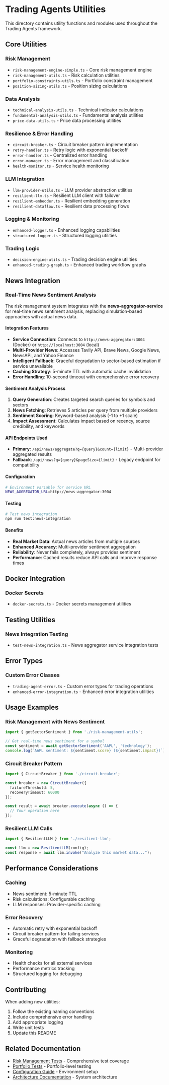 # Trading Agents Utilities

This directory contains utility functions and modules used throughout the Trading Agents framework.

## Core Utilities

### Risk Management
- `risk-management-engine-simple.ts` - Core risk management engine
- `risk-management-utils.ts` - Risk calculation utilities
- `portfolio-constraints-utils.ts` - Portfolio constraint management
- `position-sizing-utils.ts` - Position sizing calculations

### Data Analysis
- `technical-analysis-utils.ts` - Technical indicator calculations
- `fundamental-analysis-utils.ts` - Fundamental analysis utilities
- `price-data-utils.ts` - Price data processing utilities

### Resilience & Error Handling
- `circuit-breaker.ts` - Circuit breaker pattern implementation
- `retry-handler.ts` - Retry logic with exponential backoff
- `error-handler.ts` - Centralized error handling
- `error-manager.ts` - Error management and classification
- `health-monitor.ts` - Service health monitoring

### LLM Integration
- `llm-provider-utils.ts` - LLM provider abstraction utilities
- `resilient-llm.ts` - Resilient LLM client with failover
- `resilient-embedder.ts` - Resilient embedding generation
- `resilient-dataflow.ts` - Resilient data processing flows

### Logging & Monitoring
- `enhanced-logger.ts` - Enhanced logging capabilities
- `structured-logger.ts` - Structured logging utilities

### Trading Logic
- `decision-engine-utils.ts` - Trading decision engine utilities
- `enhanced-trading-graph.ts` - Enhanced trading workflow graphs

## News Integration

### Real-Time News Sentiment Analysis

The risk management system integrates with the **news-aggregator-service** for real-time news sentiment analysis, replacing simulation-based approaches with actual news data.

#### Integration Features
- **Service Connection**: Connects to `http://news-aggregator:3004` (Docker) or `http://localhost:3004` (local)
- **Multi-Provider News**: Accesses Tavily API, Brave News, Google News, NewsAPI, and Yahoo Finance
- **Intelligent Fallback**: Graceful degradation to sector-based estimation if service unavailable
- **Caching Strategy**: 5-minute TTL with automatic cache invalidation
- **Error Handling**: 10-second timeout with comprehensive error recovery

#### Sentiment Analysis Process
1. **Query Generation**: Creates targeted search queries for symbols and sectors
2. **News Fetching**: Retrieves 5 articles per query from multiple providers
3. **Sentiment Scoring**: Keyword-based analysis (-1 to +1 scale)
4. **Impact Assessment**: Calculates impact based on recency, source credibility, and keywords

#### API Endpoints Used
- **Primary**: `/api/news/aggregate?q={query}&count={limit}` - Multi-provider aggregated results
- **Fallback**: `/api/news?q={query}&pageSize={limit}` - Legacy endpoint for compatibility

#### Configuration
```bash
# Environment variable for service URL
NEWS_AGGREGATOR_URL=http://news-aggregator:3004
```

#### Testing
```bash
# Test news integration
npm run test:news-integration
```

#### Benefits
- **Real Market Data**: Actual news articles from multiple sources
- **Enhanced Accuracy**: Multi-provider sentiment aggregation
- **Reliability**: Never fails completely, always provides sentiment
- **Performance**: Cached results reduce API calls and improve response times

## Docker Integration

### Docker Secrets
- `docker-secrets.ts` - Docker secrets management utilities

## Testing Utilities

### News Integration Testing
- `test-news-integration.ts` - News aggregator service integration tests

## Error Types

### Custom Error Classes
- `trading-agent-error.ts` - Custom error types for trading operations
- `enhanced-error-integration.ts` - Enhanced error integration utilities

## Usage Examples

### Risk Management with News Sentiment
```typescript
import { getSectorSentiment } from './risk-management-utils';

// Get real-time news sentiment for a symbol
const sentiment = await getSectorSentiment('AAPL', 'technology');
console.log(`AAPL sentiment: ${sentiment.score} (${sentiment.impact})`);
```

### Circuit Breaker Pattern
```typescript
import { CircuitBreaker } from './circuit-breaker';

const breaker = new CircuitBreaker({
  failureThreshold: 5,
  recoveryTimeout: 60000
});

const result = await breaker.execute(async () => {
  // Your operation here
});
```

### Resilient LLM Calls
```typescript
import { ResilientLLM } from './resilient-llm';

const llm = new ResilientLLM(config);
const response = await llm.invoke("Analyze this market data...");
```

## Performance Considerations

### Caching
- News sentiment: 5-minute TTL
- Risk calculations: Configurable caching
- LLM responses: Provider-specific caching

### Error Recovery
- Automatic retry with exponential backoff
- Circuit breaker pattern for failing services
- Graceful degradation with fallback strategies

### Monitoring
- Health checks for all external services
- Performance metrics tracking
- Structured logging for debugging

## Contributing

When adding new utilities:
1. Follow the existing naming conventions
2. Include comprehensive error handling
3. Add appropriate logging
4. Write unit tests
5. Update this README

## Related Documentation

- [Risk Management Tests](../../tests/utils/README.md) - Comprehensive test coverage
- [Portfolio Tests](../../tests/portfolio/README.md) - Portfolio-level testing
- [Configuration Guide](../../../../docs/CONFIGURATION.md) - Environment setup
- [Architecture Documentation](../../../../docs/zep-graphiti/ARCHITECTURE.md) - System architecture